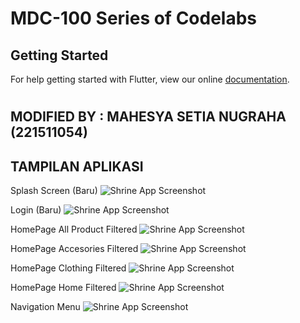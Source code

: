 # MDC-100 Series of Codelabs

## Getting Started

For help getting started with Flutter, view our online
[documentation](https://flutter.io/).
#
## MODIFIED BY : MAHESYA SETIA NUGRAHA (221511054)

## TAMPILAN APLIKASI
Splash Screen (Baru)
![Shrine App Screenshot](screenshot/splashscreen.jpg)

Login (Baru)
![Shrine App Screenshot](screenshot/login.jpg)

HomePage All Product Filtered
![Shrine App Screenshot](screenshot/dashboardAllProduct.jpg)

HomePage Accesories Filtered
![Shrine App Screenshot](screenshot/dashboardAllProduct.jpg)

HomePage Clothing Filtered
![Shrine App Screenshot](screenshot/dashboardClothting.jpg)

HomePage Home Filtered
![Shrine App Screenshot](screenshot/dashboardClothting.jpg)

Navigation Menu
![Shrine App Screenshot](screenshot/navMenu.jpg)
